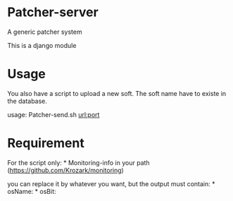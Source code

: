 Patcher-server
==============

A generic patcher system

This is a django module

Usage
=====

You also have a script to upload a new soft.
The soft name have to existe in the database.

usage:
    Patcher-send.sh <exe> <url:port>


Requirement
===========

For the script only:
    * Monitoring-info in your path (https://github.com/Krozark/monitoring)

you can replace it by whatever you want, but the output must contain:
	* osName: <value>
	* osBit: <value>


